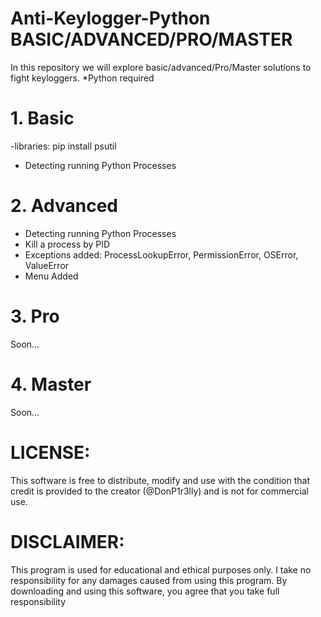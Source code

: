 # Anti-Keylogger-Python  BASIC/ADVANCED/PRO/MASTER
In this repository we will explore basic/advanced/Pro/Master solutions to fight keyloggers.
*Python required

# 1. Basic
-libraries: pip install psutil
- Detecting running Python Processes


# 2. Advanced
- Detecting running Python Processes
- Kill a process by PID
- Exceptions added: ProcessLookupError, PermissionError, OSError, ValueError
- Menu Added


# 3. Pro 
Soon...


# 4. Master 
Soon...




# LICENSE:
This software is free to distribute, modify and use with the condition that credit is provided to the creator (@DonP1r3lly) and is not for commercial use.

# DISCLAIMER:
This program is used for educational and ethical purposes only. I take no responsibility for any damages caused from using this program. By downloading and using this software, you agree that you take full responsibility 
